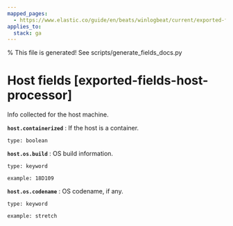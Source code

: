 ```yaml
---
mapped_pages:
  - https://www.elastic.co/guide/en/beats/winlogbeat/current/exported-fields-host-processor.html
applies_to:
  stack: ga
---
```


% This file is generated! See scripts/generate_fields_docs.py

# Host fields [exported-fields-host-processor]

Info collected for the host machine.

**`host.containerized`**
:   If the host is a container.

    type: boolean


**`host.os.build`**
:   OS build information.

    type: keyword

    example: 18D109


**`host.os.codename`**
:   OS codename, if any.

    type: keyword

    example: stretch


